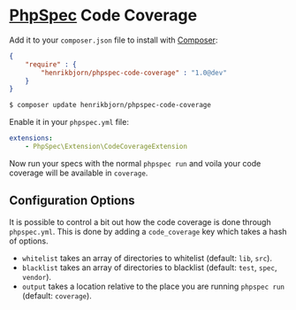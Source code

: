 [PhpSpec](http://phpspec.net) Code Coverage
===========================================

Add it to your `composer.json` file to install with [Composer](http://getcomposer.org):

``` json
{
    "require" : {
        "henrikbjorn/phpspec-code-coverage" : "1.0@dev"
    }
}
```

``` bash
$ composer update henrikbjorn/phpspec-code-coverage
```

Enable it in your `phpspec.yml` file:

``` yaml
extensions:
    - PhpSpec\Extension\CodeCoverageExtension
```

Now run your specs with the normal `phpspec run` and voila your code coverage will be available in
`coverage`.

Configuration Options
---------------------

It is possible to control a bit out how the code coverage is done through `phpspec.yml`. This is done by
adding a `code_coverage` key which takes a hash of options.

* `whitelist` takes an array of directories to whitelist (default: `lib`, `src`).
* `blacklist` takes an array of directories to blacklist (default: `test`, `spec`, `vendor`).
* `output` takes a location relative to the place you are running `phpspec run` (default: `coverage`).
